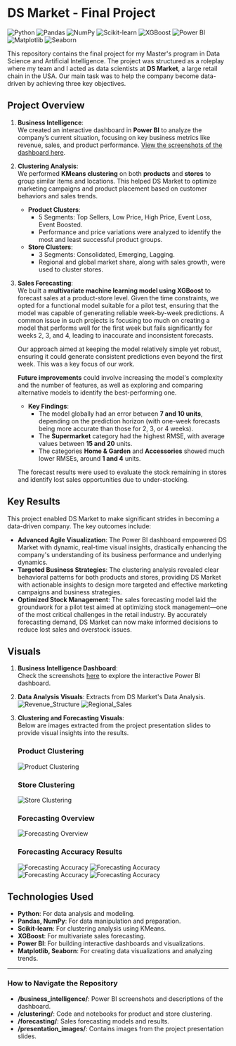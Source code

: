 # DS Market - Final Project

![Python](https://img.shields.io/badge/Python-3776AB?style=for-the-badge&logo=python&logoColor=white)
![Pandas](https://img.shields.io/badge/Pandas-150458?style=for-the-badge&logo=pandas&logoColor=white)
![NumPy](https://img.shields.io/badge/NumPy-013243?style=for-the-badge&logo=numpy&logoColor=white)
![Scikit-learn](https://img.shields.io/badge/Scikit--Learn-F7931E?style=for-the-badge&logo=scikit-learn&logoColor=white)
![XGBoost](https://img.shields.io/badge/XGBoost-FF6600?style=for-the-badge&logo=xgboost&logoColor=white)
![Power BI](https://img.shields.io/badge/Power--BI-F2C811?style=for-the-badge&logo=power-bi&logoColor=black)
![Matplotlib](https://img.shields.io/badge/Matplotlib-3F4F75?style=for-the-badge&logo=matplotlib&logoColor=white)
![Seaborn](https://img.shields.io/badge/Seaborn-3776AB?style=for-the-badge&logoColor=white)

This repository contains the final project for my Master's program in Data Science and Artificial Intelligence. The project was structured as a roleplay where my team and I acted as data scientists at **DS Market**, a large retail chain in the USA. Our main task was to help the company become data-driven by achieving three key objectives.

## Project Overview

1. **Business Intelligence**:  
   We created an interactive dashboard in **Power BI** to analyze the company’s current situation, focusing on key business metrics like revenue, sales, and product performance. [View the screenshots of the dashboard here](./business_intelligence/README.md).

2. **Clustering Analysis**:  
   We performed **KMeans clustering** on both **products** and **stores** to group similar items and locations. This helped DS Market to optimize marketing campaigns and product placement based on customer behaviors and sales trends.
   - **Product Clusters**:
     - 5 Segments: Top Sellers, Low Price, High Price, Event Loss, Event Boosted.
     - Performance and price variations were analyzed to identify the most and least successful product groups.
   - **Store Clusters**:
     - 3 Segments: Consolidated, Emerging, Lagging.
     - Regional and global market share, along with sales growth, were used to cluster stores.

3. **Sales Forecasting**:  
   We built a **multivariate machine learning model using XGBoost** to forecast sales at a product-store level. Given the time constraints, we opted for a functional model suitable for a pilot test, ensuring that the model was capable of generating reliable week-by-week predictions. A common issue in such projects is focusing too much on creating a model that performs well for the first week but fails significantly for weeks 2, 3, and 4, leading to inaccurate and inconsistent forecasts. 

   Our approach aimed at keeping the model relatively simple yet robust, ensuring it could generate consistent predictions even beyond the first week. This was a key focus of our work.  
   
   **Future improvements** could involve increasing the model's complexity and the number of features, as well as exploring and comparing alternative models to identify the best-performing one.

   - **Key Findings**:
     - The model globally had an error between **7 and 10 units**, depending on the prediction horizon (with one-week forecasts being more accurate than those for 2, 3, or 4 weeks).
     - The **Supermarket** category had the highest RMSE, with average values between **15 and 20** units.
     - The categories **Home & Garden** and **Accessories** showed much lower RMSEs, around **1 and 4** units.
   
   The forecast results were used to evaluate the stock remaining in stores and identify lost sales opportunities due to under-stocking.


## Key Results

This project enabled DS Market to make significant strides in becoming a data-driven company. The key outcomes include:

- **Advanced Agile Visualization**: The Power BI dashboard empowered DS Market with dynamic, real-time visual insights, drastically enhancing the company's understanding of its business performance and underlying dynamics.
- **Targeted Business Strategies**: The clustering analysis revealed clear behavioral patterns for both products and stores, providing DS Market with actionable insights to design more targeted and effective marketing campaigns and business strategies.
- **Optimized Stock Management**: The sales forecasting model laid the groundwork for a pilot test aimed at optimizing stock management—one of the most critical challenges in the retail industry. By accurately forecasting demand, DS Market can now make informed decisions to reduce lost sales and overstock issues.


## Visuals

1. **Business Intelligence Dashboard**:  
   Check the screenshots [here](./business_intelligence/README.md) to explore the interactive Power BI dashboard.

2. **Data Analysis Visuals**:
   Extracts from DS Market's Data Analysis.
   ![Revenue_Structure](./presentation_images/Presentacion_Final-04.png)
   ![Regional_Sales](./presentation_images/Presentacion_Final-05.png)

4. **Clustering and Forecasting Visuals**:  
   Below are images extracted from the project presentation slides to provide visual insights into the results.

   ### Product Clustering
   ![Product Clustering](./presentation_images/Presentacion_Final-14.png)

   ### Store Clustering
   ![Store Clustering](./presentation_images/Presentacion_Final-18.png)

   ### Forecasting Overview
   ![Forecasting Overview](./presentation_images/Presentacion_Final-20.png)

   ### Forecasting Accuracy Results
   ![Forecasting Accuracy](./presentation_images/Presentacion_Final-22.png)
   ![Forecasting Accuracy](./presentation_images/Presentacion_Final-23.png)
   ![Forecasting Accuracy](./presentation_images/Presentacion_Final-24.png)
   ![Forecasting Accuracy](./presentation_images/Presentacion_Final-25.png)
   

## Technologies Used

- **Python**: For data analysis and modeling.
- **Pandas, NumPy**: For data manipulation and preparation.
- **Scikit-learn**: For clustering analysis using KMeans.
- **XGBoost**: For multivariate sales forecasting.
- **Power BI**: For building interactive dashboards and visualizations.
- **Matplotlib, Seaborn**: For creating data visualizations and analyzing trends.

---

### How to Navigate the Repository

- **/business_intelligence/**: Power BI screenshots and descriptions of the dashboard.
- **/clustering/**: Code and notebooks for product and store clustering.
- **/forecasting/**: Sales forecasting models and results.
- **/presentation_images/**: Contains images from the project presentation slides.


